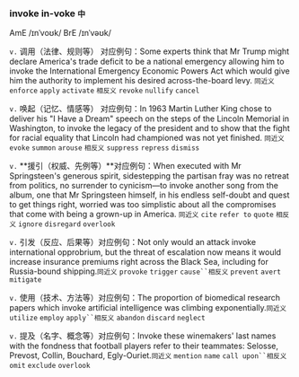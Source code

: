 ### invoke in-voke `中`
AmE /ɪnˈvoʊk/ BrE /ɪnˈvəʊk/

`v.` 调用（法律、规则等）
对应例句：Some experts think that Mr Trump might declare America's trade deficit to be a national emergency allowing him to invoke the International Emergency Economic Powers Act which would give him the authority to implement his desired across-the-board levy.
`同近义` `enforce` `apply` `activate`
`相反义` `revoke` `nullify` `cancel`

`v.` 唤起（记忆、情感等）
对应例句：In 1963 Martin Luther King chose to deliver his "I Have a Dream" speech on the steps of the Lincoln Memorial in Washington, to invoke the legacy of the president and to show that the fight for racial equality that Lincoln had championed was not yet finished.
`同近义` `evoke` `summon` `arouse`
`相反义` `suppress` `repress` `dismiss`

`v.` **援引（权威、先例等）**对应例句：When executed with Mr Springsteen's generous spirit, sidestepping the partisan fray was no retreat from politics, no surrender to cynicism—to invoke another song from the album, one that Mr Springsteen himself, in his endless self-doubt and quest to get things right, worried was too simplistic about all the compromises that come with being a grown-up in America.
`同近义` `cite` `refer to` `quote`
`相反义` `ignore` `disregard` `overlook`

`v.` 引发（反应、后果等）对应例句：Not only would an attack invoke international opprobrium, but the threat of escalation now means it would increase insurance premiums right across the Black Sea, including for Russia-bound shipping.`同近义` `provoke` `trigger` `cause``相反义` `prevent` `avert` `mitigate`

`v.` 使用（技术、方法等）对应例句：The proportion of biomedical research papers which invoke artificial intelligence was climbing exponentially.`同近义` `utilize` `employ` `apply``相反义` `abandon` `discard` `neglect`

`v.` 提及（名字、概念等）对应例句：Invoke these winemakers' last names with the fondness that football players refer to their teammates: Selosse, Prevost, Collin, Bouchard, Egly-Ouriet.`同近义` `mention` `name` `call upon``相反义` `omit` `exclude` `overlook`
